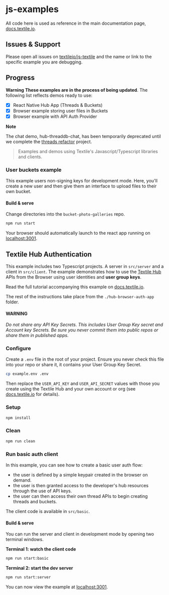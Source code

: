 # js-examples

All code here is used as reference in the main documentation page, [docs.textile.io](https://docs.textile.io).

## Issues & Support

Please open all issues on [textileio/js-textile](https://github.com/textileio/js-textile/issues) and the name or link to the specific example you are debugging.

## Progress

**Warning** **These examples are in the process of being updated**. The following list reflects demos ready to use:

- [x] React Native Hub App (Threads & Buckets)
- [x] Browser example storing user files in Buckets
- [x] Browser example with API Auth Provider

**Note**

The chat demo, hub-threaddb-chat, has been temporarily deprecated until we complete the [threads refactor](https://github.com/textileio/js-threads/issues/414) project.

> Examples and demos using Textile's Javascript/Typescript libraries and clients.

### User buckets example

This example users non-signing keys for development mode. Here, you'll create a new user and then give them an interface to upload files to their own bucket.

#### Build & serve

Change directories into the `bucket-photo-galleries` repo.

```bash
npm run start
```

Your browser should automatically launch to the react app running on [localhost:3001](http://localhost:3001).

## Textile Hub Authentication

This example includes two Typescript projects. A server in `src/server` and a client in `src/client`. The example demonstrates how to use the [Textile Hub](https://docs.textile.io/) APIs from the Browser using user identities and **user group keys**.

Read the full tutorial accompanying this example on [docs.textile.io](https://docs.textile.io).

The rest of the instructions take place from the `./hub-browser-auth-app` folder.

#### WARNING

_Do not share any API Key Secrets. This includes User Group Key secret and Account key Secrets. Be sure you never commit them into public repos or share them in published apps._

### Configure

Create a `.env` file in the root of your project. Ensure you never check this file into your repo or share it, it contains your User Group Key Secret.

```bash
cp example.env .env
```

Then replace the `USER_API_KEY` and `USER_API_SECRET` values with those you create using the Textile Hub and your own account or org (see [docs.textile.io](https://docs.textile.io) for details).

### Setup

```bash
npm install
```

### Clean

```bash
npm run clean
```

### Run basic auth client

In this example, you can see how to create a basic user auth flow:

* the user is defined by a simple keypair created in the browser on demand.
* the user is then granted access to the developer's hub resources through the use of API keys.
* the user can then access their own thread APIs to begin creating threads and buckets.

The client code is available in `src/basic`.

#### Build & serve

You can run the server and client in development mode by opening two terminal windows. 

**Terminal 1: watch the client code**

```bash
npm run start:basic
```

**Terminal 2: start the dev server**

```bash
npm run start:server
```

You can now view the example at [localhost:3001](http://localhost:3001).
